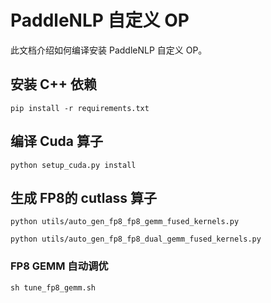 # PaddleNLP 自定义 OP

此文档介绍如何编译安装 PaddleNLP 自定义 OP。

## 安装 C++ 依赖

```shell
pip install -r requirements.txt
```

## 编译 Cuda 算子

```shell
python setup_cuda.py install
```

## 生成 FP8的 cutlass 算子
```shell
python utils/auto_gen_fp8_fp8_gemm_fused_kernels.py

python utils/auto_gen_fp8_fp8_dual_gemm_fused_kernels.py
```

### FP8 GEMM 自动调优
```shell
sh tune_fp8_gemm.sh
```
